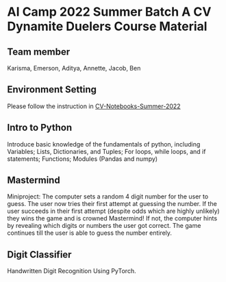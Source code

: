 # AI Camp 2022 Summer Batch A CV Dynamite Duelers Course Material

## Team member

Karisma, Emerson, Aditya, Annette, Jacob, Ben

## Environment Setting
Please follow the instruction in [CV-Notebooks-Summer-2022](https://github.com/organization-x/CV-Notebooks-Summer-2022)

## Intro to Python
Introduce basic knowledge of the fundamentals of python, including Variables; Lists, Dictionaries, and Tuples; For loops, while loops, and if statements; Functions; Modules (Pandas and numpy)

## Mastermind
Miniproject: The computer sets a random 4 digit number for the user to guess. The user now tries their first attempt at guessing the number. If the user succeeds in their first attempt (despite odds which are highly unlikely) they wins the game and is crowned Mastermind! If not, the computer hints by revealing which digits or numbers the user got correct. The game continues till the user is able to guess the number entirely.

## 

## Digit Classifier
Handwritten Digit Recognition Using PyTorch.
